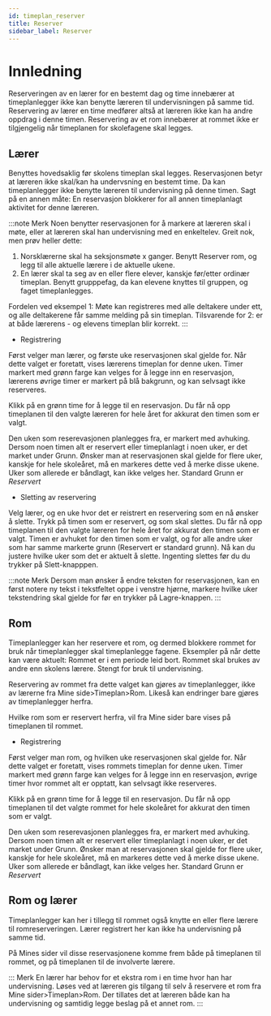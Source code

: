 ```yaml
---
id: timeplan_reserver
title: Reserver
sidebar_label: Reserver
---
```


# Innledning

Reserveringen av en lærer for en bestemt dag og time innebærer at timeplanlegger ikke kan benytte læreren til undervisningen på samme tid. 
Reservering av lærer en time medfører altså at læreren ikke kan ha andre oppdrag i denne timen.
Reservering av et rom innebærer at rommet ikke er tilgjengelig når timeplanen for skolefagene skal legges.

## Lærer
Benyttes hovedsaklig før skolens timeplan skal legges. Reservasjonen betyr at læreren ikke skal/kan ha undervsning en bestemt time. Da kan timeplanlegger ikke benytte læreren til undervisning på denne timen. Sagt på en annen måte: En reservasjon blokkerer for all annen timeplanlagt aktivitet for denne læreren.

:::note Merk
Noen benytter reservasjonen for å markere at læreren skal i møte, eller at læreren skal han undervisning med en enkeltelev. Greit nok, men prøv heller dette: 

1. Norsklærerne skal ha seksjonsmøte x ganger. Benytt Reserver rom, og legg til alle aktuelle lærere i de aktuelle ukene.
2. En lærer skal ta seg av en eller flere elever, kanskje før/etter ordinær timeplan. Benytt grupppefag, da kan elevene knyttes til gruppen, og faget 
timeplanlegges.

Fordelen ved eksempel 1: Møte kan registreres med alle deltakere under ett, og alle deltakerene får samme melding på sin timeplan. Tilsvarende for 2: er at både lærerens - og elevens timeplan blir korrekt.
:::


- Registrering

Først velger man lærer, og første uke reservasjonen skal gjelde for. Når dette valget er foretatt, vises lærerens timeplan for denne uken. Timer markert med grønn farge kan velges for å legge inn en reservasjon, lærerens øvrige timer er markert på blå bakgrunn, og kan selvsagt ikke reserveres.

Klikk på en grønn time for å legge til en reservasjon. Du får nå opp timeplanen til den valgte læreren for hele året for akkurat den timen som er valgt. 

Den uken som reserevasjonen planlegges fra, er markert med avhuking. Dersom noen timen alt er reservert eller timeplanlagt i noen uker, er det market under Grunn. Ønsker man at reservasjonen skal gjelde for flere uker, kanskje for hele skoleåret, må en markeres dette ved å merke disse ukene. Uker som allerede er båndlagt, kan ikke velges her. Standard Grunn er *Reservert*

- Sletting av reservering

Velg lærer, og en uke hvor det er reistrert en reservering som en nå ønsker å slette. Trykk på timen som er reservert, og som skal slettes. Du får nå opp timeplanen til den valgte læreren for hele året for akkurat den timen som er valgt. Timen er avhuket for den timen som er valgt, og for alle andre uker som har samme markerte grunn (Reservert er standard grunn). Nå kan du justere hvilke uker som det er aktuelt å slette. Ingenting slettes før du du trykker på Slett-knapppen. 

:::note Merk
Dersom man ønsker å endre teksten for reservasjonen, kan en først notere ny tekst i tekstfeltet oppe i venstre hjørne, markere hvilke uker tekstendring skal gjelde for før en trykker på Lagre-knappen.
:::

## Rom 
Timeplanlegger kan her reservere et rom, og dermed blokkere rommet for bruk når timeplanlegger skal timeplanlegge fagene.
Eksempler på når dette kan være aktuelt: Rommet er i em periode leid bort. Rommet skal brukes av andre enn skolens lærere. Stengt for bruk til undervisning.

Reservering av rommet fra dette valget kan gjøres av timeplanlegger, ikke av lærerne fra Mine side>Timeplan>Rom. Likeså kan endringer bare gjøres av timeplanlegger herfra.

Hvilke rom som er reservert herfra, vil fra Mine sider bare vises på timeplanen til rommet.

- Registrering

Først velger man rom, og hvilken uke reservasjonen skal gjelde for. Når dette valget er foretatt, vises rommets timeplan for denne uken. Timer markert med grønn farge kan velges for å legge inn en reservasjon, øvrige timer hvor rommet alt er opptatt, kan selvsagt ikke reserveres.

Klikk på en grønn time for å legge til en reservasjon. Du får nå opp timeplanen til det valgte rommet for hele skoleåret for akkurat den timen som er valgt.

Den uken som reserevasjonen planlegges fra, er markert med avhuking. Dersom noen timen alt er reservert eller timeplanlagt i noen uker, er det market under Grunn. Ønsker man at reservasjonen skal gjelde for flere uker, kanskje for hele skoleåret, må en markeres dette ved å merke disse ukene. Uker som allerede er båndlagt, kan ikke velges her. Standard Grunn er *Reservert*


## Rom og lærer
Timeplanlegger kan her i tillegg til rommet også knytte en eller flere lærere til romreserveringen. Lærer registrert her kan ikke ha undervisning på samme tid.

På Mines sider vil disse reservasjonene komme frem både på timeplanen til rommet, og på timeplanen til de involverte lærere.

::: Merk 
En lærer har behov for et ekstra rom i en time hvor han har undervisning. Løses ved at læreren gis tilgang til selv å reservere et rom fra Mine sider>Timeplan>Rom. Der tillates det at læreren både kan ha undervisning og samtidig legge beslag på et annet rom.
:::
